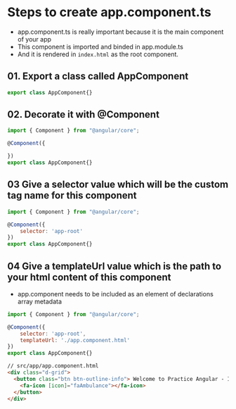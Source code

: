 # Steps to create app.component.ts
* app.component.ts is really important because it is the main component of your app
* This component is imported and binded in app.module.ts
* And it is rendered in `index.html` as the root component.

## 01. Export a class called AppComponent

```js
export class AppComponent{}
```

## 02. Decorate it with @Component
```js
import { Component } from "@angular/core";

@Component({

})
export class AppComponent{}
```
## 03 Give a selector value which will be the custom tag name for this component
```js
import { Component } from "@angular/core";

@Component({
    selector: 'app-root'
})
export class AppComponent{}
```
## 04 Give a templateUrl value which is the path to your html content of this component
*  app.component needs to be included as an element of declarations array metadata

```js
import { Component } from "@angular/core";

@Component({
    selector: 'app-root',
    templateUrl: './app.component.html'
})
export class AppComponent{}
```

```html
// src/app/app.component.html
<div class="d-grid">
  <button class="btn btn-outline-info"> Welcome to Practice Angular - It is going to be Awesome 
    <fa-icon [icon]="faAmbulance"></fa-icon>
  </button>
</div>
```
